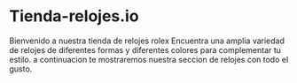 # Tienda-relojes.io
Bienvenido a nuestra tienda de relojes rolex Encuentra una amplia variedad de relojes de diferentes formas y diferentes colores para complementar tu estilo. a continuacion te mostraremos nuestra seccion de relojes con todo el gusto.
